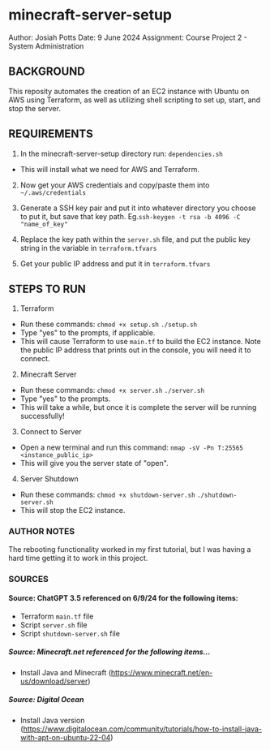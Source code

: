 # minecraft-server-setup

Author: Josiah Potts
Date: 9 June 2024
Assignment: Course Project 2 - System Administration

## BACKGROUND
This reposity automates the creation of an EC2 instance with Ubuntu on AWS using Terraform, as well as utilizing shell scripting to set up, start, and stop the server.

## REQUIREMENTS
1. In the minecraft-server-setup directory run:
`dependencies.sh`
- This will install what we need for AWS and Terraform.

2. Now get your AWS credentials and copy/paste them into `~/.aws/credentials`

3. Generate a SSH key pair and put it into whatever directory you choose to put it, but save that key path.
Eg.`ssh-keygen -t rsa -b 4096 -C "name_of_key"`

4. Replace the key path within the `server.sh` file, and put the public key string in the variable in `terraform.tfvars`

5. Get your public IP address and put it in `terraform.tfvars`

## STEPS TO RUN
1. Terraform
- Run these commands:
`chmod +x setup.sh`
`./setup.sh`
- Type "yes" to the prompts, if applicable.
- This will cause Terraform to use `main.tf` to build the EC2 instance. Note the public IP address that prints out in the console, you will need it to connect.

2. Minecraft Server
- Run these commands:
`chmod +x server.sh`
`./server.sh`
- Type "yes" to the prompts.
- This will take a while, but once it is complete the server will be running successfully!

3. Connect to Server
- Open a new terminal and run this command:
`nmap -sV -Pn T:25565 <instance_public_ip>`
- This will give you the server state of "open".

4. Server Shutdown
- Run these commands:
`chmod +x shutdown-server.sh`
`./shutdown-server.sh`
- This will stop the EC2 instance.

### AUTHOR NOTES
The rebooting functionality worked in my first tutorial, but I was having a hard time getting it to work in this project.

### SOURCES
#### Source: ChatGPT 3.5 referenced on 6/9/24 for the following items:
- Terraform `main.tf` file
- Script `server.sh` file
- Script `shutdown-server.sh` file

##### Source: Minecraft.net referenced for the following items...
- Install Java and Minecraft (https://www.minecraft.net/en-us/download/server)

##### Source: Digital Ocean
- Install Java version (https://www.digitalocean.com/community/tutorials/how-to-install-java-with-apt-on-ubuntu-22-04)
